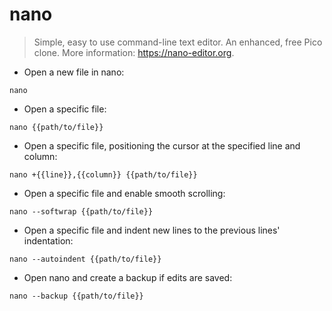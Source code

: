 # nano

> Simple, easy to use command-line text editor. An enhanced, free Pico clone.
> More information: <https://nano-editor.org>.

- Open a new file in nano:

`nano`

- Open a specific file:

`nano {{path/to/file}}`

- Open a specific file, positioning the cursor at the specified line and column:

`nano +{{line}},{{column}} {{path/to/file}}`

- Open a specific file and enable smooth scrolling:

`nano --softwrap {{path/to/file}}`

- Open a specific file and indent new lines to the previous lines' indentation:

`nano --autoindent {{path/to/file}}`

- Open nano and create a backup if edits are saved:

`nano --backup {{path/to/file}}`
